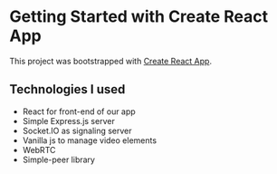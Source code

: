 # Getting Started with Create React App

This project was bootstrapped with [Create React App](https://github.com/facebook/create-react-app).

## Technologies I used

- React for front-end of our app
- Simple Express.js server
- Socket.IO as signaling server
- Vanilla js to manage video elements
- WebRTC
- Simple-peer library
